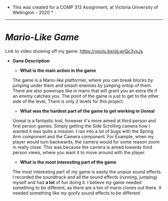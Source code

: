 * This was created for a COMP 313 Assignment, at Victoria University of Wellington - 2020 *
---
# *Mario-Like Game*

Link to video showing off my game:
https://youtu.be/qLwrQc3yxJs

* **Gane Description**
  * **What is the main action in the game**
  
  The game is a Mario-like platformer, where you can break blocks by jumping under them and smash enemies by jumping ontop of them. There are also powerups like in mario that will   grant you an extra life if an enemy catches you. The point of the game is just to get to the other side of the level, There is only 2 levels for this project.
  * **What was the hardest part of the game to get working in Unreal**
  
  Unreal is a fantastic tool, however it's more aimed at third person and first person games. Simply getting the Side Scrolling camera how I wanted it was quite a mission. I ran     into a lot of bugs with the Spring Arm component and the Camera component. For Example, when my player would turn backwards, the camera would for some reason zoom in really       close. This was because the camera is aimed towards third person views, where you want it to move around with the player.
  * **What is the most interesting part of the game**
  
  The most interesting part of my game is easily the *unqiue* sound effects. I recorded the soundtrack and all the sound effects (running, jumping) myself and had **a lot** of fun   doing it. I believe my game needed something to be different, as there are a ton of mario clones out there. It needed something like my goofy sound effects to be different.
